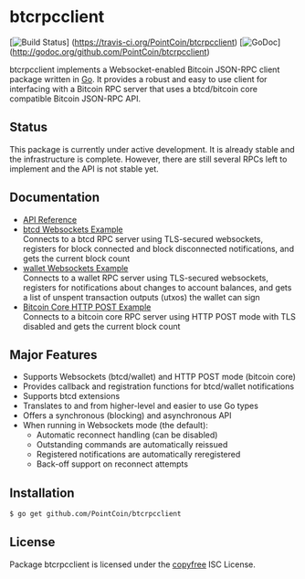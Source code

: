 btcrpcclient
============

[![Build Status](https://travis-ci.org/PointCoin/btcrpcclient.png?branch=master)]
(https://travis-ci.org/PointCoin/btcrpcclient)
[![GoDoc](https://godoc.org/github.com/PointCoin/btcrpcclient?status.png)]
(http://godoc.org/github.com/PointCoin/btcrpcclient)

btcrpcclient implements a Websocket-enabled Bitcoin JSON-RPC client package
written in [Go](http://golang.org/).  It provides a robust and easy to use
client for interfacing with a Bitcoin RPC server that uses a btcd/bitcoin core
compatible Bitcoin JSON-RPC API.

## Status

This package is currently under active development.  It is already stable and
the infrastructure is complete.  However, there are still several RPCs left to
implement and the API is not stable yet.

## Documentation

* [API Reference](http://godoc.org/github.com/PointCoin/btcrpcclient)
* [btcd Websockets Example](https://github.com/PointCoin/btcrpcclient/blob/master/examples/btcdwebsockets)  
  Connects to a btcd RPC server using TLS-secured websockets, registers for
  block connected and block disconnected notifications, and gets the current
  block count
* [wallet Websockets Example](https://github.com/PointCoin/btcrpcclient/blob/master/examples/walletwebsockets)  
  Connects to a wallet RPC server using TLS-secured websockets, registers for
  notifications about changes to account balances, and gets a list of unspent
  transaction outputs (utxos) the wallet can sign
* [Bitcoin Core HTTP POST Example](https://github.com/PointCoin/btcrpcclient/blob/master/examples/bitcoincorehttp)  
  Connects to a bitcoin core RPC server using HTTP POST mode with TLS disabled
  and gets the current block count

## Major Features

* Supports Websockets (btcd/wallet) and HTTP POST mode (bitcoin core)
* Provides callback and registration functions for btcd/wallet notifications
* Supports btcd extensions
* Translates to and from higher-level and easier to use Go types
* Offers a synchronous (blocking) and asynchronous API
* When running in Websockets mode (the default):
  * Automatic reconnect handling (can be disabled)
  * Outstanding commands are automatically reissued
  * Registered notifications are automatically reregistered
  * Back-off support on reconnect attempts

## Installation

```bash
$ go get github.com/PointCoin/btcrpcclient
```

## License

Package btcrpcclient is licensed under the [copyfree](http://copyfree.org) ISC
License.
